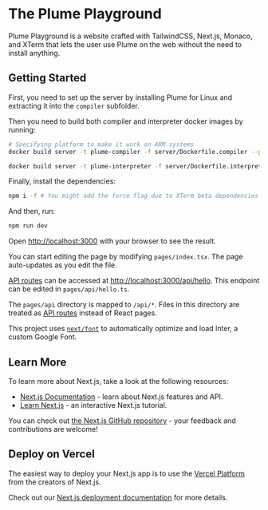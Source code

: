 # The Plume Playground

Plume Playground is a website crafted with TailwindCSS, Next.js, Monaco, and XTerm that lets the user use Plume on the web without the need to install anything.

## Getting Started

First, you need to set up the server by installing Plume for Linux and extracting it into the `compiler` subfolder.

Then you need to build both compiler and interpreter docker images by running:
```bash
# Specifying platform to make it work on ARM systems
docker build server -t plume-compiler -f server/Dockerfile.compiler --platform linux/amd64

docker build server -t plume-interpreter -f server/Dockerfile.interpreter --platform linux/amd64
```

Finally, install the dependencies:

```bash
npm i -f # You might add the force flag due to XTerm beta dependencies
```

And then, run:

```bash
npm run dev
```

Open [http://localhost:3000](http://localhost:3000) with your browser to see the result.

You can start editing the page by modifying `pages/index.tsx`. The page auto-updates as you edit the file.

[API routes](https://nextjs.org/docs/api-routes/introduction) can be accessed at [http://localhost:3000/api/hello](http://localhost:3000/api/hello). This endpoint can be edited in `pages/api/hello.ts`.

The `pages/api` directory is mapped to `/api/*`. Files in this directory are treated as [API routes](https://nextjs.org/docs/api-routes/introduction) instead of React pages.

This project uses [`next/font`](https://nextjs.org/docs/basic-features/font-optimization) to automatically optimize and load Inter, a custom Google Font.

## Learn More

To learn more about Next.js, take a look at the following resources:

- [Next.js Documentation](https://nextjs.org/docs) - learn about Next.js features and API.
- [Learn Next.js](https://nextjs.org/learn) - an interactive Next.js tutorial.

You can check out [the Next.js GitHub repository](https://github.com/vercel/next.js/) - your feedback and contributions are welcome!

## Deploy on Vercel

The easiest way to deploy your Next.js app is to use the [Vercel Platform](https://vercel.com/new?utm_medium=default-template&filter=next.js&utm_source=create-next-app&utm_campaign=create-next-app-readme) from the creators of Next.js.

Check out our [Next.js deployment documentation](https://nextjs.org/docs/deployment) for more details.

